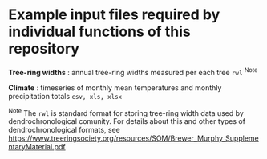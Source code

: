 # Example input files required by individual functions of this repository

**Tree-ring widths** : annual tree-ring widths measured per each tree `rwl` <sup>Note</sup>

**Climate** : timeseries of monthly mean temperatures and monthly precipitation totals `csv, xls, xlsx`

<sup>Note</sup> The `rwl` is standard format for storing tree-ring width data used by dendrochronological comunity. For details about this and other types of dendrochronological formats, see https://www.treeringsociety.org/resources/SOM/Brewer_Murphy_SupplementaryMaterial.pdf
